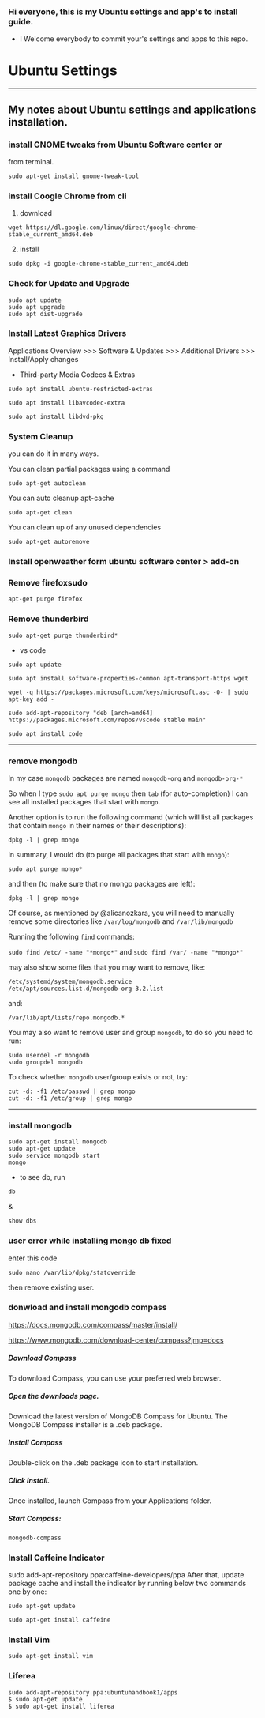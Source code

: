### Hi everyone, this is my Ubuntu settings and app's to install guide.

* I Welcome everybody to commit your's settings and apps to this repo.

# Ubuntu Settings
---
## My notes about Ubuntu settings and applications installation.

### install **GNOME tweaks** from Ubuntu Software center or
from terminal. 
```
sudo apt-get install gnome-tweak-tool
```
### install **Coogle Chrome** from cli 
1. download  

``` wget https://dl.google.com/linux/direct/google-chrome-stable_current_amd64.deb ```  

2. install
  
  ``` sudo dpkg -i google-chrome-stable_current_amd64.deb ```

### Check for Update and Upgrade
``` 
sudo apt update
sudo apt upgrade
sudo apt dist-upgrade 
```

### Install Latest Graphics Drivers
Applications Overview >>> Software & Updates >>> Additional Drivers >>> Install/Apply changes

* Third-party Media Codecs & Extras
```
sudo apt install ubuntu-restricted-extras
```
```
sudo apt install libavcodec-extra
```
```
sudo apt install libdvd-pkg
```
### System Cleanup
you can do it in many ways.

You can clean partial packages using a command
```
sudo apt-get autoclean
```
You can auto cleanup apt-cache
```
sudo apt-get clean
```
You can clean up of any unused dependencies
```
sudo apt-get autoremove
```
### Install openweather  form ubuntu software center > add-on

### Remove firefoxsudo
```
apt-get purge firefox
```
### Remove thunderbird
```
sudo apt-get purge thunderbird*
```
* vs code 
```
sudo apt update
```
```
sudo apt install software-properties-common apt-transport-https wget
```
```
wget -q https://packages.microsoft.com/keys/microsoft.asc -O- | sudo apt-key add -
```
```
sudo add-apt-repository "deb [arch=amd64] https://packages.microsoft.com/repos/vscode stable main"
```
```
sudo apt install code
```

***

### remove mongodb 
In my case `mongodb` packages are named `mongodb-org` and `mongodb-org-*`

So when I type `sudo apt purge mongo` then `tab` (for auto-completion) I can see all installed packages that start with `mongo`.

Another option is to run the following command (which will list all packages that contain `mongo` in their names or their descriptions):

    dpkg -l | grep mongo

In summary, I would do (to purge all packages that start with `mongo`):

    sudo apt purge mongo*

and then (to make sure that no mongo packages are left):

    dpkg -l | grep mongo

Of course, as mentioned by @alicanozkara, you will need to manually remove some directories like `/var/log/mongodb` and `/var/lib/mongodb`

Running the following `find` commands:

`sudo find /etc/ -name "*mongo*"` and `sudo find /var/ -name "*mongo*"`

may also show some files that you may want to remove, like:

    /etc/systemd/system/mongodb.service
    /etc/apt/sources.list.d/mongodb-org-3.2.list

and:

    /var/lib/apt/lists/repo.mongodb.*


You may also want to remove user and group `mongodb`, to do so you need to run:

    sudo userdel -r mongodb
    sudo groupdel mongodb

To check whether `mongodb` user/group exists or not, try:

    cut -d: -f1 /etc/passwd | grep mongo
    cut -d: -f1 /etc/group | grep mongo
***
### install mongodb
```
sudo apt-get install mongodb
sudo apt-get update
sudo service mongodb start
mongo
```
* to see db, run 
```
db
```
&
```
show dbs
```

### user error while installing mongo db fixed 
enter this code 
```
sudo nano /var/lib/dpkg/statoverride
```
then remove existing user.

### donwload and install mongodb compass
https://docs.mongodb.com/compass/master/install/

https://www.mongodb.com/download-center/compass?jmp=docs

##### Download Compass
To download Compass, you can use your preferred web browser.

##### Open the downloads page.
Download the latest version of MongoDB Compass for Ubuntu. The MongoDB Compass installer is a .deb package.
##### Install Compass
Double-click on the .deb package icon to start installation.

##### Click Install.

Once installed, launch Compass from your Applications folder.

##### Start Compass:
```
mongodb-compass
```

### Install Caffeine Indicator
sudo add-apt-repository ppa:caffeine-developers/ppa
After that, update package cache and install the indicator by running below two commands one by one:
```
sudo apt-get update
```
```
sudo apt-get install caffeine
```

### Install Vim

```
sudo apt-get install vim
```

### Liferea
```
sudo add-apt-repository ppa:ubuntuhandbook1/apps
$ sudo apt-get update
$ sudo apt-get install liferea
```
